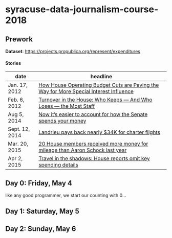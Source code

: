 # syracuse-data-journalism-course-2018

## Prework

**Dataset**: https://projects.propublica.org/represent/expenditures

#### Stories

| date | headline |
|-------|---------|
| Jan. 17, 2012 | [How House Operating Budget Cuts are Paving the Way for More Special Interest Influence](https://www.propublica.org/article/house-operating-budget-cuts-paving-way-for-more-special-interest-influence) |
| Feb. 6, 2012 | [Turnover in the House: Who Keeps — And Who Loses — the Most Staff](https://www.propublica.org/article/turnover-in-the-house-who-keeps-and-who-loses-the-most-staff) |
| Aug 5, 2014 | [Now it’s easier to account for how the Senate spends your money](https://sunlightfoundation.com/2014/08/05/now-its-easier-to-account-for-how-the-senate-spends-your-money/) |
| Sept. 12, 2014 | [Landrieu pays back nearly $34K for charter flights](https://www.usatoday.com/story/news/politics/2014/09/12/landrieu-releases-flight-charter-info/15539311/) |
| Mar. 20, 2015 | [20 House members received more money for mileage than Aaron Schock last year](https://sunlightfoundation.com/2015/03/20/twenty-house-members-received-more-money-for-mileage-than-aaron-schock-last-year/) |
| Apr 2, 2015 | [Travel in the shadows: House reports omit key spending details](https://sunlightfoundation.com/2015/04/02/travel-in-the-shadows-house-reports-omit-key-spending-details/) |

## Day 0: Friday, May 4

like any good programmer, we start our counting with 0...

## Day 1: Saturday, May 5

## Day 2: Sunday, May 6

